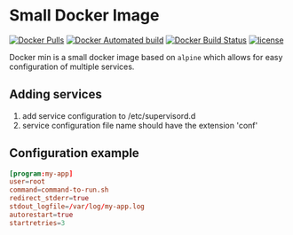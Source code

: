 # Small Docker Image

[![Docker Pulls](https://img.shields.io/docker/pulls/arcaneio/mini.svg?style=flat)](https://hub.docker.com/r/arcaneio/mini/)
[![Docker Automated build](https://img.shields.io/docker/automated/arcaneio/mini.svg?style=flat)](https://hub.docker.com/r/arcaneio/mini/)
[![Docker Build Status](https://img.shields.io/docker/build/arcaneio/mini.svg?style=flat)](https://hub.docker.com/r/arcaneio/mini/)
[![license](https://img.shields.io/github/license/arcane-io/docker-mini.svg)](https://github.com/arcane-io/docker-mini)

Docker min is a small docker image based on `alpine` which allows for easy configuration of multiple services.

## Adding services

1. add service configuration to /etc/supervisord.d
2. service configuration file name should have the extension 'conf'

## Configuration example

```conf
[program:my-app]
user=root
command=command-to-run.sh
redirect_stderr=true
stdout_logfile=/var/log/my-app.log
autorestart=true
startretries=3
```